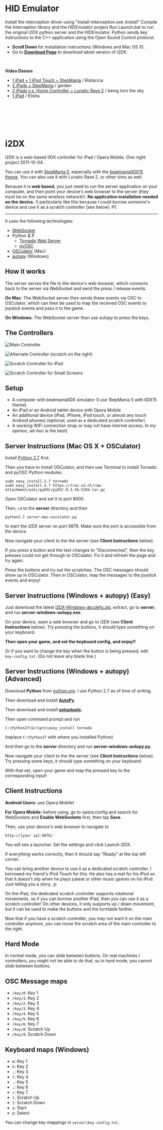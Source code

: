 HID Emulator
=======
Install the interception driver using "install-interception.exe /install"
Compile the Interception library and the HIDEmulator project
Run Launch.bat to run the original i2DX python server and the HIDEmulator.
Python sends key instructions to the C++ application using the Open Sound Control protocol.

 
* __Scroll Down__ for installation instructions (Windows and Mac OS X).
* Go to [__Download Page__](https://github.com/dtinth/i2DX/downloads) to download latest version of i2DX.


&nbsp;


__Video Demos__

* [1 iPad + 1 iPod Touch + StepMania](http://www.youtube.com/watch?v=C3cZsZYK4Jo) / Ristaccia
* [2 iPads + StepMania](http://www.youtube.com/watch?v=f7GBGOO5DRw&feature=channel) / garden
* [2 iPads v.s. Home Controller + Lunatic Rave 2](http://www.youtube.com/watch?v=RfJ5FoVZiBs) / being torn the sky
* [1 iPad](http://www.youtube.com/watch?v=tiuCW311GEA) / Elisha

&nbsp;

&nbsp;

&nbsp;


i2DX
=======

i2DX is a web-based IIDX controller for iPad / Opera Mobile. One night project 2011-10-04.

You can use it with [StepMania 5](http://www.stepmania.com/), especially with the
[beatmaniaIIDX15 theme](http://www.stepmania.com/forums/showthread.php?28308-SM5-beatmaniaIIDX15-theme-and-noteskin&p=195991#post195991).
You can also use it with Lunatic Rave 2, or other sims as well.

Because it is __web based__, you just need to run the server application on your computer,
and then point your device's web browser to the server (they must be on the same wireless network!).
__No application installation needed on the device.__ (I particularly like this because I could borrow
someone's device and use it as a scratch controller [see below] :P).

--------------

It uses the following technologies:

* [WebSocket](http://websocket.org/)
* Python __2.7__
	* [Tornado Web Server](http://www.tornadoweb.org/)
	* [pyOSC](https://trac.v2.nl/wiki/pyOSC)
* [OSCulator](http://www.osculator.net/) (Mac)
* [autopy](http://www.autopy.org/) (Windows)



How it works
------------

The server serves the file to the device's web browser, which connects back to
the server via WebSocket and send the press / release events.

__On Mac__: The WebSocket server then sends these events via OSC to OSCulator, which can then be used to
map the received OSC events to joystick events and pass it to the game.

__On Windows__: The WebSocket server then use autopy to press the keys.



The Controllers
---------------

![Main Controller](http://dl.dropbox.com/u/25097375/Documentation%20Images/i2DX/Main.png?x=1)

![Alternate Controller (scratch on the right)](http://dl.dropbox.com/u/25097375/Documentation%20Images/i2DX/Alternate.png?x=1)

![Scratch Controller for iPad](http://dl.dropbox.com/u/25097375/Documentation%20Images/i2DX/Scratch2.png?x=1)

![Scratch Controller for Small Screens](http://dl.dropbox.com/u/25097375/Documentation%20Images/i2DX/Scratch.png?x=1)



Setup
-----

* A computer with beatmaniaIIDX simulator (I use StepMania 5 with IIDX15 theme)
* An iPad or an Android tablet device with Opera Mobile
* An additional device (iPad, iPhone, iPod touch, or almost any touch Android phones) (optional, used as a dedicated scratch controller)
* A working WiFi connection (may or may not have internet access. In my opinion, ad-hoc is the best)



Server Instructions (Mac OS X + OSCulator)
------------------------------------------

Install [Python 2.7](http://www.python.org/download/) first.

Then you have to install OSCulator, and then use Terminal to install Tornado and pyOSC Python modules.

    sudo easy_install-2.7 tornado
    sudo easy_install-2.7 https://trac.v2.nl/raw-attachment/wiki/pyOSC/pyOSC-0.3.5b-5294.tar.gz

Open OSCulator and set it to port 9000.

Then, `cd` to the __server__ directory and then

    python2.7 server-mac-osculator.py

to start the i2DX server on port 9876. Make sure the port is accessible from the device.

Now navigate your client to the the server (see __Client Instructions__ below).

If you press a button and the text changes to "Disconnected", then the key presses
could not get through to OSCulator. Fix it and refresh the page and try again.

Press the buttons and try out the scratches. The OSC messages should show up in OSCulator.
Then in OSCulator, map the messages to the joystick events and enjoy!





<span id="easy-installation-windows">Server Instructions (Windows + autopy) (Easy)</span>
---------------------------------------------

Just download the latest [i2DX-Windows-abcdefg.zip](https://github.com/dtinth/i2DX/downloads),
extract, go to __server__, and run __server-windows-autopy.exe__.

On your device, open a web browser and go to i2DX (see __Client Instructions__ below).
Try pressing the buttons, it should type something on your keyboard.

__Then open your game, and set the keyboard config, and enjoy!!__

Or if you want to change the key when the button is being pressed,
edit `key-config.txt`. (Do not leave any blank line.)


Server Instructions (Windows + autopy) (Advanced)
-------------------------------------------------

Download __Python__ from [python.org](http://python.org/download/). I use Python 2.7 as of time of writing.

Then download and install [__AutoPy__](http://pypi.python.org/pypi/autopy/).

Then download and install [__setuptools__](pypi.python.org/pypi/setuptools).

Then open command prompt and run

    C:\Python27\Scripts\easy_install tornado

(replace `C:\Python27` with where you installed Python)

And then go to the __server__ directory and run __server-windows-autopy.py__.

Now navigate your client to the the server (see __Client Instructions__ below).
Try pressing some keys, it should type something on your keyboard.

With that set, open your game and map the pressed key to the corresponding input!





<span id="client-instructions">Client Instructions</span>
-------------------

__Android Users:__ use Opera Mobile!

__For Opera Mobile:__ before using, go to opera:config and search for WebSockets
and __Enable WebSockets__ first, then tap __Save__.

Then, use your device's web browser to navigate to

    http://[your ip]:9876/

You will see a launcher. Set the settings and click Launch i2DX.

If everything works correctly, then it should say "Ready" at the top left corner.

You can bring another device to use it as a dedicated scratch controller.
I borrowed my friend's iPod Touch for this.
He also has a mat for his iPod so that it doesn't slip when he plays jubeat or other music
games on his iPod. Just telling you a story. ;p

On the iPad, the dedicated scratch controller supports rotational movements, so if you
can borrow another iPad, then you can use it as a scratch controller! On other devices, it
only supports up / down movement, but it can be used to make the buttons and the turntable farther.

Now that if you have a scratch controller, you may not want it on the main controller anymore,
you can move the scratch area of the main controller to the right.



Hard Mode
---------

In normal mode, you can slide between buttons.
On real machines / controllers, you might not be able to do that, so in hard
mode, you cannot slide between buttons.




OSC Message maps
----------------

* `/key/0`: Key 1
* `/key/1`: Key 2
* `/key/2`: Key 3
* `/key/3`: Key 4
* `/key/4`: Key 5
* `/key/5`: Key 6
* `/key/6`: Key 7
* `/key/8`: Scratch Up
* `/key/9`: Scratch Down



Keyboard maps (Windows)
-----------------------

* `m`: Key 1
* `k`: Key 2
* `,`: Key 3
* `l`: Key 4
* `.`: Key 5
* `;`: Key 6
* `/`: Key 7
* `[`: Scratch Up
* `]`: Scratch Down
* `o`: Start
* `p`: Select

You can change key mappings in `server\key-config.txt`.
